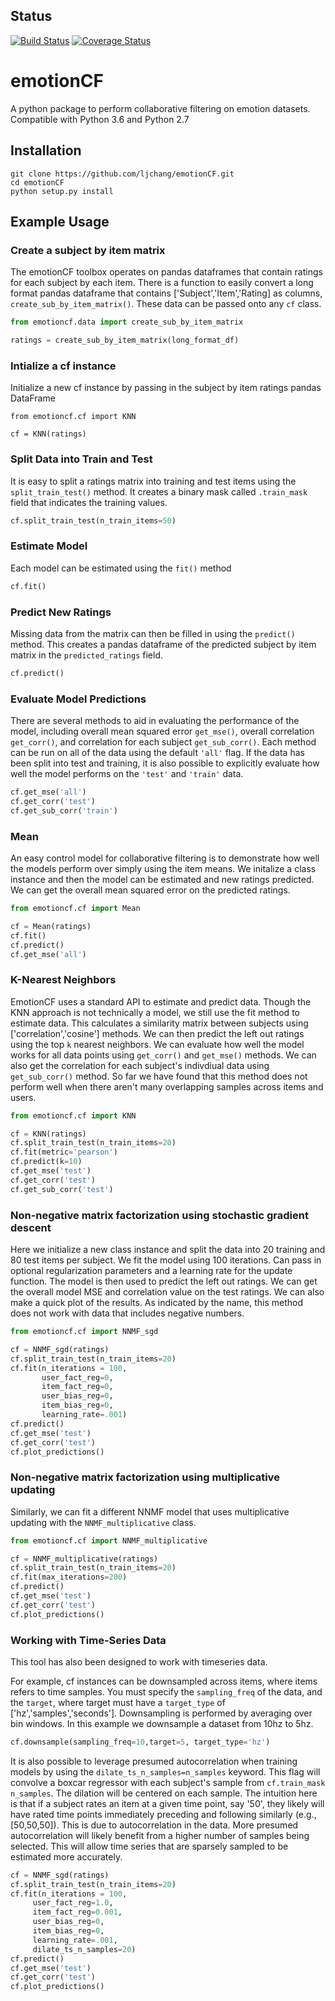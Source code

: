 ## Status
[![Build Status](https://travis-ci.org/ljchang/emotionCF.svg?branch=master)](https://travis-ci.org/ljchang/emotionCF)
[![Coverage Status](https://coveralls.io/repos/github/ljchang/emotionCF/badge.svg?branch=master)](https://coveralls.io/github/ljchang/emotionCF?branch=master)

# emotionCF
A python package to perform collaborative filtering on emotion datasets.  Compatible with Python 3.6 and Python 2.7

## Installation

```
git clone https://github.com/ljchang/emotionCF.git
cd emotionCF
python setup.py install
```

## Example Usage

### Create a subject by item matrix

The emotionCF toolbox operates on pandas dataframes that contain ratings for each subject by each item.  There is a function to easily convert a long format pandas dataframe that contains ['Subject','Item','Rating] as columns, `create_sub_by_item_matrix()`.  These data can be passed onto any `cf` class.

```python
from emotioncf.data import create_sub_by_item_matrix

ratings = create_sub_by_item_matrix(long_format_df)
```

### Intialize a cf instance
Initialize a new cf instance by passing in the subject by item ratings pandas DataFrame

```
from emotioncf.cf import KNN

cf = KNN(ratings)
```

### Split Data into Train and Test
It is easy to split a ratings matrix into training and test items using the `split_train_test()` method.  It creates a binary mask called `.train_mask` field that indicates the training values.

```python
cf.split_train_test(n_train_items=50)
```

### Estimate Model
Each model can be estimated using the `fit()` method

```python
cf.fit()
```

### Predict New Ratings
Missing data from the matrix can then be filled in using the `predict()` method.  This creates a pandas dataframe of the predicted subject by item matrix in the `predicted_ratings` field.

```python
cf.predict()
```

### Evaluate Model Predictions
There are several methods to aid in evaluating the performance of the model, including overall mean squared error `get_mse()`, overall correlation `get_corr()`, and correlation for each subject `get_sub_corr()`.  Each method can be run on all of the data using the default `'all'` flag.  If the data has been split into test and training, it is also possible to explicitly evaluate how well the model performs on the `'test'` and `'train'` data.

```python
cf.get_mse('all')
cf.get_corr('test')
cf.get_sub_corr('train')
```

### Mean
An easy control model for collaborative filtering is to demonstrate how well the models perform over simply using the item means.  We initalize a class instance and then the model can be estimated and new ratings predicted.  We can get the overall mean squared error on the predicted ratings.

```python
from emotioncf.cf import Mean

cf = Mean(ratings)
cf.fit()
cf.predict()
cf.get_mse('all')
```

### K-Nearest Neighbors
EmotionCF uses a standard API to estimate and predict data.  Though the KNN approach is not technically a model, we still use the fit method to estimate data.  This calculates a similarity matrix between subjects using ['correlation','cosine'] methods.  We can then predict the left out ratings using the top `k` nearest neighbors.  We can evaluate how well the model works for all data points using `get_corr()` and `get_mse()` methods.  We can also get the correlation for each subject's indivdiual data using `get_sub_corr()` method.  So far we have found that this method does not perform well when there aren't many overlapping samples across items and users.

```python
from emotioncf.cf import KNN

cf = KNN(ratings)
cf.split_train_test(n_train_items=20)
cf.fit(metric='pearson')
cf.predict(k=10)
cf.get_mse('test')
cf.get_corr('test')
cf.get_sub_corr('test')
```

### Non-negative matrix factorization using stochastic gradient descent

Here we initialize a new class instance and split the data into 20 training and 80 test items per subject.  We fit the model using 100 iterations.  Can pass in optional regularization parameters and a learning rate for the update function.  The model is then used to predict the left out ratings.  We can get the overall model MSE and correlation value on the test ratings.  We can also make a quick plot of the results. As indicated by the name, this method does not work with data that includes negative numbers.

```python
from emotioncf.cf import NNMF_sgd

cf = NNMF_sgd(ratings)
cf.split_train_test(n_train_items=20)
cf.fit(n_iterations = 100,
       user_fact_reg=0,
       item_fact_reg=0,
       user_bias_reg=0,
       item_bias_reg=0,
       learning_rate=.001)
cf.predict()
cf.get_mse('test')
cf.get_corr('test')
cf.plot_predictions()
```

### Non-negative matrix factorization using multiplicative updating

Similarly, we can fit a different NNMF model that uses multiplicative updating with the `NNMF_multiplicative` class.

```python
from emotioncf.cf import NNMF_multiplicative

cf = NNMF_multiplicative(ratings)
cf.split_train_test(n_train_items=20)
cf.fit(max_iterations=200)
cf.predict()
cf.get_mse('test')
cf.get_corr('test')
cf.plot_predictions()
```

### Working with Time-Series Data
This tool has also been designed to work with timeseries data.

For example, cf instances can be downsampled across items, where items refers to time samples. You must specify the `sampling_freq` of the data, and the `target`, where target must have a `target_type` of ['hz','samples','seconds'].  Downsampling is performed by averaging over bin windows.  In this example we downsample a dataset from 10hz to 5hz.

```python
cf.downsample(sampling_freq=10,target=5, target_type='hz')
```

It is also possible to leverage presumed autocorrelation when training models by using the `dilate_ts_n_samples=n_samples` keyword.  This flag will convolve a boxcar regressor with each subject's sample from `cf.train_mask` `n_samples`.  The dilation will be centered on each sample.  The intuition here is that if a subject rates an item at a given time point, say '50', they likely will have rated time points immediately preceding and following similarly (e.g., [50,50,50]).  This is due to autocorrelation in the data.  More presumed autocorrelation will likely benefit from a higher number of samples being selected.  This will allow time series that are sparsely sampled to be estimated more accurately.

```python
cf = NNMF_sgd(ratings)
cf.split_train_test(n_train_items=20)
cf.fit(n_iterations = 100,
     user_fact_reg=1.0,
     item_fact_reg=0.001,
     user_bias_reg=0,
     item_bias_reg=0,
     learning_rate=.001,
     dilate_ts_n_samples=20)
cf.predict()
cf.get_mse('test')
cf.get_corr('test')
cf.plot_predictions()
```
